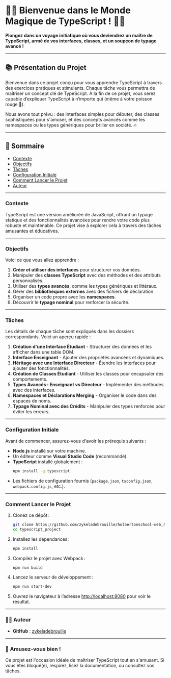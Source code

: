# 🧙‍♂️ **Bienvenue dans le Monde Magique de TypeScript !** 🧙‍♀️

**Plongez dans un voyage initiatique où vous deviendrez un maître de TypeScript, armé de vos interfaces, classes, et un soupçon de typage avancé !**

---

## 📚 **Présentation du Projet**
Bienvenue dans ce projet conçu pour vous apprendre TypeScript à travers des exercices pratiques et stimulants. Chaque tâche vous permettra de maîtriser un concept clé de TypeScript. À la fin de ce projet, vous serez capable d’expliquer TypeScript à n’importe qui (même à votre poisson rouge 🐠).

Nous avons tout prévu : des interfaces simples pour débuter, des classes sophistiquées pour s'amuser, et des concepts avancés comme les namespaces ou les types génériques pour briller en société. 🔥

---

## 🚀 **Sommaire**
- [Contexte](#contexte)
- [Objectifs](#objectifs)
- [Tâches](#tâches)
- [Configuration Initiale](#configuration-initiale)
- [Comment Lancer le Projet](#comment-lancer-le-projet)
- [Auteur](#auteur)

---

### **Contexte**
TypeScript est une version améliorée de JavaScript, offrant un typage statique et des fonctionnalités avancées pour rendre votre code plus robuste et maintenable. Ce projet vise à explorer cela à travers des tâches amusantes et éducatives.

---

### **Objectifs**
Voici ce que vous allez apprendre :
1. **Créer et utiliser des interfaces** pour structurer vos données.
2. Manipuler des **classes TypeScript** avec des méthodes et des attributs personnalisés.
3. Utiliser des **types avancés**, comme les types génériques et littéraux.
4. Gérer des **bibliothèques externes** avec des fichiers de déclaration.
5. Organiser un code propre avec les **namespaces**.
6. Découvrir le **typage nominal** pour renforcer la sécurité.

---

### **Tâches**
Les détails de chaque tâche sont expliqués dans les dossiers correspondants. Voici un aperçu rapide :
1. **Création d'une Interface Étudiant** - Structurer des données et les afficher dans une table DOM.
2. **Interface Enseignant** - Ajouter des propriétés avancées et dynamiques.
3. **Héritage avec une Interface Directeur** - Étendre les interfaces pour ajouter des fonctionnalités.
4. **Création de Classes Étudiant** - Utiliser les classes pour encapsuler des comportements.
5. **Types Avancés : Enseignant vs Directeur** - Implémenter des méthodes avec des interfaces.
6. **Namespaces et Déclarations Merging** - Organiser le code dans des espaces de noms.
7. **Typage Nominal avec des Crédits** - Manipuler des types renforcés pour éviter les erreurs.

---

### **Configuration Initiale**
Avant de commencer, assurez-vous d'avoir les prérequis suivants :
- **Node.js** installé sur votre machine.
- Un éditeur comme **Visual Studio Code** (recommandé).
- **TypeScript** installé globalement :
   ```bash
   npm install -g typescript
   ```
- Les fichiers de configuration fournis (`package.json`, `tsconfig.json`, `webpack.config.js`, etc.).

---

### **Comment Lancer le Projet**
1. Clonez ce dépôt :
   ```bash
   git clone https://github.com/zykeladebrouille/holbertonschool-web_react.git
   cd typescript_project
   ```

2. Installez les dépendances :
   ```bash
   npm install
   ```

3. Compilez le projet avec Webpack :
   ```bash
   npm run build
   ```

4. Lancez le serveur de développement :
   ```bash
   npm run start-dev
   ```

5. Ouvrez le navigateur à l’adresse [http://localhost:8080](http://localhost:8080) pour voir le résultat.

---

### 🧑‍💻 **Auteur** 
- **GitHub** : [zykeladebrouille](https://github.com/zykeladebrouille)

---

### 🎉 **Amusez-vous bien !**
Ce projet est l'occasion idéale de maîtriser TypeScript tout en s'amusant. Si vous êtes bloqué(e), respirez, lisez la documentation, ou consultez vos tâches. 